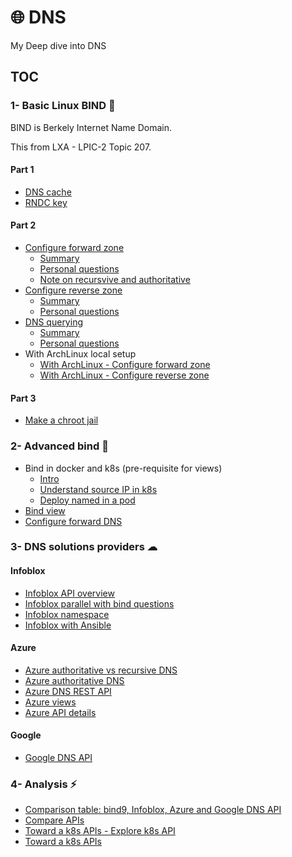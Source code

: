 # 🌐 DNS

My Deep dive into DNS

## TOC
 
### 1- Basic Linux BIND 🐧

BIND is Berkely Internet Name Domain.

This from LXA - LPIC-2 Topic 207.

#### Part 1

- [DNS cache](1-basic-bind-lxa/p1-1-dns-cache.md)
- [RNDC key](1-basic-bind-lxa/p1-2-rndc-key.md)

#### Part 2

- [Configure forward zone](1-basic-bind-lxa/p2-1-configure-forward-zone.md)
    - [Summary](1-basic-bind-lxa/p2-1-summary-configure-forward-zone.md)
    - [Personal questions](1-basic-bind-lxa/p2-1-xx-questions.md)
    - [Note on recursvive and authoritative](1-basic-bind-lxa/p2-1-zz-note-on-recursive-and-authoritative-dns.md)
- [Configure reverse zone](1-basic-bind-lxa/p2-2-configure-reverse-zone.md)
    - [Summary](1-basic-bind-lxa/with-archlinux-p2-2-summary-configure-reverse-zone.md)
    - [Personal questions](1-basic-bind-lxa/p2-2-xx-questions.md)
- [DNS querying](1-basic-bind-lxa/p2-3-DNS-querying.md)
    - [Summary](1-basic-bind-lxa/p2-3-summary-DNS-querying.md)
    - [Personal questions](1-basic-bind-lxa/p2-3-xx-questions.md)
- With ArchLinux local setup
    - [With ArchLinux - Configure forward zone](1-basic-bind-lxa/with-archlinux-p2-1-summary-configure-forward-zone.md)
    - [With ArchLinux - Configure reverse zone](1-basic-bind-lxa/with-archlinux-p2-2-summary-configure-reverse-zone.md)  

#### Part 3

- [Make a chroot jail](1-basic-bind-lxa/p3-1-chroot-jail.md)


### 2- Advanced bind 🐧

- Bind in docker and k8s (pre-requisite for views)
    - [Intro](2-advanced-bind/1-bind-in-docker-and-kubernetes/1-intro.md)
    - [Understand source IP in k8s](2-advanced-bind/1-bind-in-docker-and-kubernetes/2-understand-source-ip-in-k8s.md)
    - [Deploy named in a pod](2-advanced-bind/1-bind-in-docker-and-kubernetes/3-deploy-named-in-a-pod.md)  
- [Bind view](2-advanced-bind/2-bind-views/bind-views.md)
- [Configure forward DNS](2-advanced-bind/3-bind-forwarders/dns-forwarding.md)

### 3- DNS solutions providers ☁

#### Infoblox

- [Infoblox API overview](3-DNS-solution-providers/1-Infoblox/1-Infoblox-API-overview.md)
- [Infoblox parallel with bind questions](3-DNS-solution-providers/1-Infoblox/2-Infoblox-parallel-question-with-bind.md)
- [Infoblox namespace](3-DNS-solution-providers/1-Infoblox/3-Infoblox-namespace.md)
- [Infoblox with Ansible](3-DNS-solution-providers/1-Infoblox/4-Ansible-API/README.md)

#### Azure

- [Azure authoritative vs recursive DNS](3-DNS-solution-providers/2-Azure-DNS/1-Azure-authoritative-vs-recursive-dns.md)
- [Azure authoritative DNS](3-DNS-solution-providers/2-Azure-DNS/2-Azure-authoritative-DNS.md)
- [Azure DNS REST API](3-DNS-solution-providers/2-Azure-DNS/3-Azure-rest-api.md)
- [Azure views](3-DNS-solution-providers/2-Azure-DNS/4-Azure-views.md)
- [Azure API details](3-DNS-solution-providers/2-Azure-DNS/5-azure-api-details.md)

#### Google

- [Google DNS API](3-DNS-solution-providers/3-Google-DNS/1-Google-DNS.md)

### 4- Analysis ⚡

- [Comparison table: bind9, Infoblox, Azure and Google DNS API](4-Analysis/1-comparison-table.md)
- [Compare APIs](4-Analysis/2-compare-apis.md)
- [Toward a k8s APIs - Explore k8s API](4-Analysis/3-a-towards-a-k8s-like-api-explore-k8s-api)
- [Toward a k8s APIs](4-Analysis/3-towards-a-k8s-like-api.md)
